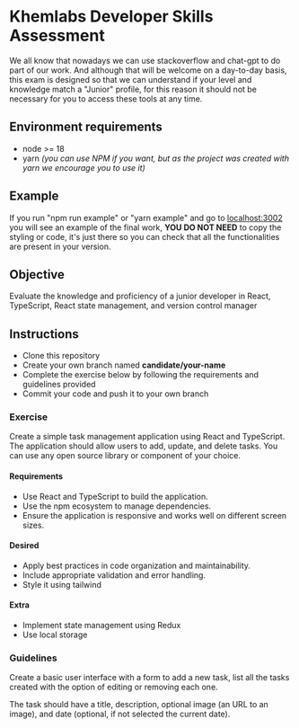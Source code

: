 # Khemlabs Developer Skills Assessment

We all know that nowadays we can use stackoverflow and chat-gpt to do part of our work. And although that will be welcome on a day-to-day basis, this exam is designed so that we can understand if your level and knowledge match a "Junior" profile, for this reason it should not be necessary for you to access these tools at any time.

## Environment requirements

- node >= 18
- yarn _(you can use NPM if you want, but as the project was created with yarn we encourage you to use it)_

## Example

If you run "npm run example" or "yarn example" and go to [localhost:3002](http://localhost:3002/) you will see an example of the final work, **YOU DO NOT NEED** to copy the styling or code, it's just there so you can check that all the functionalities are present in your version.

## Objective

Evaluate the knowledge and proficiency of a junior developer in React, TypeScript, React state management, and version control manager

## Instructions

- Clone this repository
- Create your own branch named **candidate/your-name**
- Complete the exercise below by following the requirements and guidelines provided
- Commit your code and push it to your own branch

### Exercise

Create a simple task management application using React and TypeScript. The application should allow users to add, update, and delete tasks. You can use any open source library or component of your choice.

#### Requirements

- Use React and TypeScript to build the application.
- Use the npm ecosystem to manage dependencies.
- Ensure the application is responsive and works well on different screen sizes.

#### Desired

- Apply best practices in code organization and maintainability.
- Include appropriate validation and error handling.
- Style it using tailwind

#### Extra

- Implement state management using Redux
- Use local storage

### Guidelines

Create a basic user interface with a form to add a new task, list all the tasks created with the option of editing or removing each one.

The task should have a title, description, optional image (an URL to an image), and date (optional, if not selected the current date).
